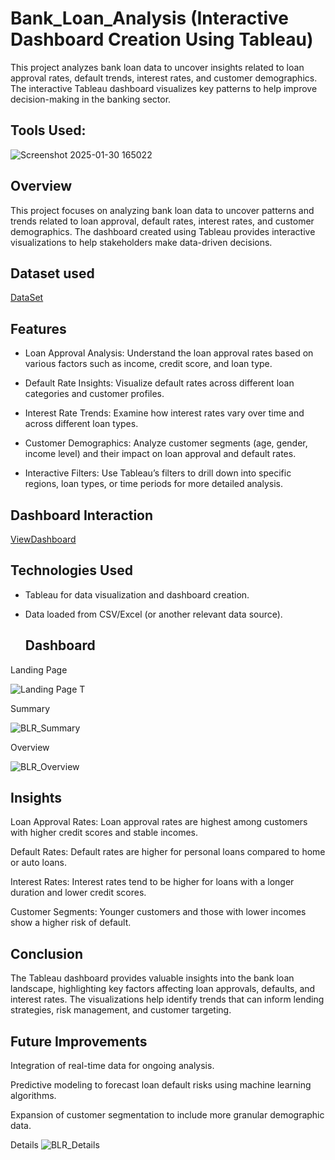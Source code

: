 # Bank_Loan_Analysis (Interactive Dashboard Creation Using Tableau)


This project analyzes bank loan data to uncover insights related to loan approval rates, default trends, interest rates, and customer demographics. The interactive Tableau dashboard visualizes key patterns to help improve decision-making in the banking sector.



## Tools Used:

![Screenshot 2025-01-30 165022](https://github.com/user-attachments/assets/8a6708fa-fa25-4247-b4be-38489f4c0669)





## Overview

This project focuses on analyzing bank loan data to uncover patterns and trends related to loan approval, default rates, interest rates, and customer demographics. The dashboard created using Tableau provides interactive visualizations to help stakeholders make data-driven decisions.



## Dataset used


<a href = "https://github.com/snehap2000/Bank_Loan_Analysis-Tableau/blob/main/financial_loan.csv">DataSet</a>



## Features

- Loan Approval Analysis: Understand the loan approval rates based on various factors such as income, credit score, and loan type.

- Default Rate Insights: Visualize default rates across different loan categories and customer profiles.

- Interest Rate Trends: Examine how interest rates vary over time and across different loan types.

- Customer Demographics: Analyze customer segments (age, gender, income level) and their impact on loan approval and default rates.

- Interactive Filters: Use Tableau’s filters to drill down into specific regions, loan types, or time periods for more detailed analysis.



## Dashboard Interaction

  <a href = "https://github.com/snehap2000/Bank_Loan_Analysis-Tableau/blob/main/BANK%20LOAN%20REPORT.twb">ViewDashboard</a>


## Technologies Used

- Tableau for data visualization and dashboard creation.

- Data loaded from CSV/Excel (or another relevant data source).



  ## Dashboard

Landing Page

  ![Landing Page T](https://github.com/user-attachments/assets/e21e303e-95e2-45da-9fc7-9626695df51b)














Summary

  ![BLR_Summary](https://github.com/user-attachments/assets/17f6b041-96cd-47d9-8bbd-d0c898b7ea92)













Overview

  ![BLR_Overview](https://github.com/user-attachments/assets/6bf10c2e-7f5e-41a7-8910-f2611f03f84e)





## Insights
Loan Approval Rates: Loan approval rates are highest among customers with higher credit scores and stable incomes.

Default Rates: Default rates are higher for personal loans compared to home or auto loans.

Interest Rates: Interest rates tend to be higher for loans with a longer duration and lower credit scores.

Customer Segments: Younger customers and those with lower incomes show a higher risk of default.




## Conclusion

The Tableau dashboard provides valuable insights into the bank loan landscape, highlighting key factors affecting loan approvals, defaults, and interest rates. The visualizations help identify trends that can inform lending strategies, risk management, and customer targeting.



## Future Improvements
Integration of real-time data for ongoing analysis.

Predictive modeling to forecast loan default risks using machine learning algorithms.

Expansion of customer segmentation to include more granular demographic data.















Details
![BLR_Details](https://github.com/user-attachments/assets/e6d2df75-0cd8-404c-af74-a59d4f5402ca)



